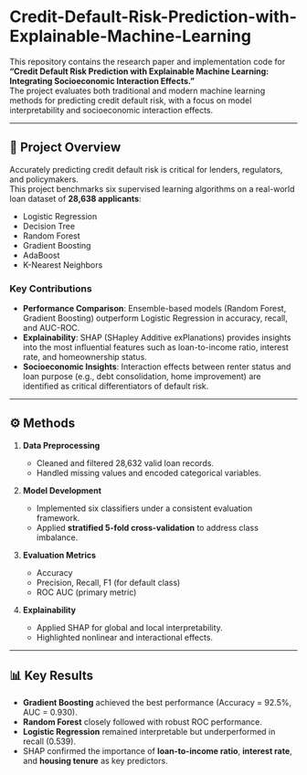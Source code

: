 # Credit-Default-Risk-Prediction-with-Explainable-Machine-Learning
This repository contains the research paper and implementation code for **“Credit Default Risk Prediction with Explainable Machine Learning: Integrating Socioeconomic Interaction Effects.”**  
The project evaluates both traditional and modern machine learning methods for predicting credit default risk, with a focus on model interpretability and socioeconomic interaction effects.

---

## 📄 Project Overview
Accurately predicting credit default risk is critical for lenders, regulators, and policymakers.  
This project benchmarks six supervised learning algorithms on a real-world loan dataset of **28,638 applicants**:

- Logistic Regression  
- Decision Tree  
- Random Forest  
- Gradient Boosting  
- AdaBoost  
- K-Nearest Neighbors  

### Key Contributions
- **Performance Comparison**: Ensemble-based models (Random Forest, Gradient Boosting) outperform Logistic Regression in accuracy, recall, and AUC-ROC.  
- **Explainability**: SHAP (SHapley Additive exPlanations) provides insights into the most influential features such as loan-to-income ratio, interest rate, and homeownership status.  
- **Socioeconomic Insights**: Interaction effects between renter status and loan purpose (e.g., debt consolidation, home improvement) are identified as critical differentiators of default risk.  


---

## ⚙️ Methods
1. **Data Preprocessing**  
   - Cleaned and filtered 28,632 valid loan records.  
   - Handled missing values and encoded categorical variables.  

2. **Model Development**  
   - Implemented six classifiers under a consistent evaluation framework.  
   - Applied **stratified 5-fold cross-validation** to address class imbalance.  

3. **Evaluation Metrics**  
   - Accuracy  
   - Precision, Recall, F1 (for default class)  
   - ROC AUC (primary metric)  

4. **Explainability**  
   - Applied SHAP for global and local interpretability.  
   - Highlighted nonlinear and interactional effects.  

---

## 📊 Key Results
- **Gradient Boosting** achieved the best performance (Accuracy = 92.5%, AUC = 0.930).  
- **Random Forest** closely followed with robust ROC performance.  
- **Logistic Regression** remained interpretable but underperformed in recall (0.539).  
- SHAP confirmed the importance of **loan-to-income ratio**, **interest rate**, and **housing tenure** as key predictors.  


